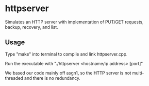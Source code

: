 # httpserver
Simulates an HTTP server with implementation of PUT/GET requests, backup, recovery, and list.

## Usage

Type "make" into terminal to compile and link httpserver.cpp.

Run the executable with "./httpserver <hostname/ip address> [port]"

We based our code mainly off asgn1, so the HTTP server is not multi-threaded and there is no redundancy.

